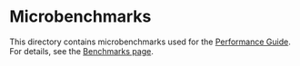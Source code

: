 # Microbenchmarks

This directory contains microbenchmarks used for the [Performance Guide](https://duckdb.org/docs/guides/performance/overview).
For details, see the [Benchmarks page](https://duckdb.org/docs/guides/performance/benchmarks).
